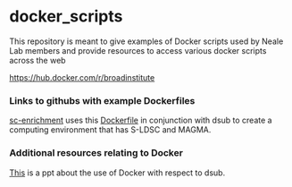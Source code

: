 # docker_scripts

This repository is meant to give examples of Docker scripts used by Neale Lab members and provide resources to access various docker scripts across the web

https://hub.docker.com/r/broadinstitute

### Links to githubs with example Dockerfiles

[sc-enrichment](https://github.com/Nealelab/sc_enrichment) uses this [Dockerfile](https://github.com/Nealelab/sc_enrichment/blob/master/Dockerfile) in conjunction with dsub to create a computing environment that has S-LDSC and MAGMA.


### Additional resources relating to Docker

[This](https://github.com/Nealelab/docker_scripts/blob/master/Data_Mar20.pptx) is a ppt about the use of Docker with respect to dsub.

